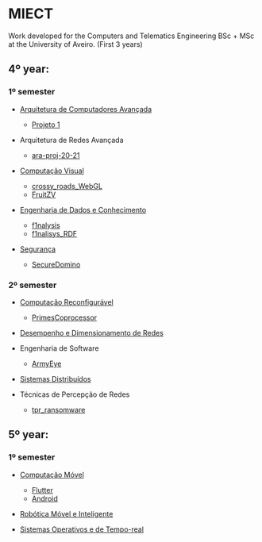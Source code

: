 # MIECT

Work developed for the Computers and Telematics Engineering BSc + MSc at the University of Aveiro. (First 3 years)

## 4º year: 
### 1º semester
* [Arquitetura de Computadores Avançada](https://github.com/pedralmeida22/ACA)
  * [Projeto 1](https://github.com/pedralmeida22/ACA_Projeto1)
 
* Arquitetura de Redes Avançada
  * [ara-proj-20-21](https://github.com/pedralmeida22/ara-proj-20-21)

* [Computação Visual](https://github.com/pedralmeida22/CV)
  * [crossy_roads_WebGL](https://github.com/pedralmeida22/crossy_roads_WebGL)
  * [FruitZV](https://github.com/pedralmeida22/FruitZV)

* [Engenharia de Dados e Conhecimento](https://github.com/pedralmeida22/EDC)
  * [f1nalysis](https://github.com/pedralmeida22/f1nalisys)
  * [f1nalisys_RDF](https://github.com/pedralmeida22/f1nalisys_RDF)

* [Segurança](https://github.com/pedralmeida22/Seguranca)
  * [SecureDomino](https://github.com/pedralmeida22/SecureDomino)

### 2º semester
* [Computação Reconfigurável](https://github.com/pedralmeida22/CR)
  * [PrimesCoprocessor](https://github.com/pedralmeida22/PrimesCoprocessor) 

* [Desempenho e Dimensionamento de Redes](https://github.com/pedralmeida22/DDR)

* Engenharia de Software
  * [ArmyEye](https://github.com/pedralmeida22/es-2020-2021-P21)

* [Sistemas Distribuídos](https://github.com/pedralmeida22/SD)

* Técnicas de Percepção de Redes
  * [tpr_ransomware](https://github.com/pedralmeida22/tpr_ransomware) 

## 5º year: 

### 1º semester
* [Computação Móvel](https://github.com/pedralmeida22/CM21_89205)
  * [Flutter](https://github.com/pedralmeida22/StalkTracker-CM)
  * [Android](https://github.com/pedralmeida22/StalkTracker-Kotlin)

* [Robótica Móvel e Inteligente](https://github.com/pedralmeida22/ciberRato)

* [Sistemas Operativos e de Tempo-real](https://github.com/pedralmeida22/sotr)

